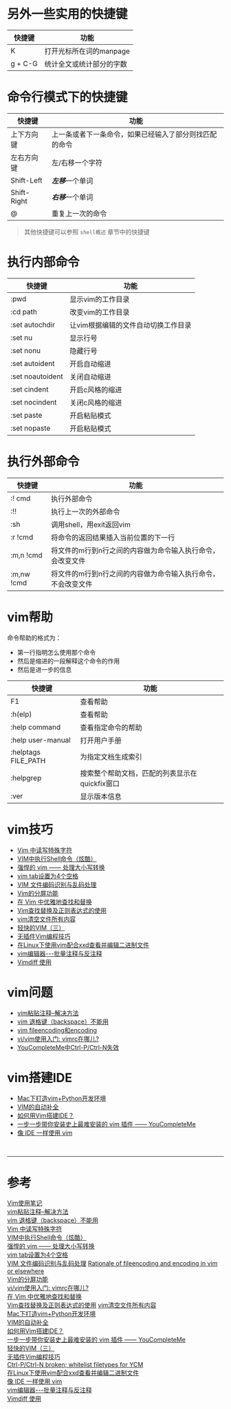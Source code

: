 # 另外一些实用的快捷键
|快捷键 | 功能 |
|--- |--- |
|K | 打开光标所在词的manpage |
|g + C-G | 统计全文或统计部分的字数 |



# 命令行模式下的快捷键
|快捷键 | 功能 |
|--- |--- |
|上下方向键 | 上一条或者下一条命令，如果已经输入了部分则找匹配的命令 |
|左右方向键 | 左/右移一个字符 |
|Shift-Left | ***左移***一个单词 |
|Shift-Right | ***右移***一个单词 |
|@ | 重复上一次的命令|
> 其他快捷键可以参照 `shell概述` 章节中的快捷键



# 执行内部命令
|快捷键 | 功能 |
|--- |--- |
|:pwd | 显示vim的工作目录 |
|:cd path | 改变vim的工作目录 |
|:set autochdir | 让vim根据编辑的文件自动切换工作目录 |
|:set nu | 显示行号 |
|:set nonu | 隐藏行号 |
|:set autoident | 开启自动缩进 |
|:set noautoident | 关闭自动缩进 |
|:set cindent | 开启c风格的缩进 |
|:set nocindent | 关闭c风格的缩进 |
|:set paste | 开启粘贴模式 |
|:set nopaste | 开启粘贴模式 |



# 执行外部命令
|快捷键 | 功能 |
|--- |--- |
|:! cmd | 执行外部命令 |
|:!! | 执行上一次的外部命令 |
|:sh | 调用shell，用exit返回vim |
|:r !cmd | 将命令的返回结果插入当前位置的下一行 |
|:m,n !cmd |将文件的m行到n行之间的内容做为命令输入执行命令，会改变文件 |
|:m,nw !cmd |将文件的m行到n行之间的内容做为命令输入执行命令，不会改变文件 |







# vim帮助
命令帮助的格式为：
- 第一行指明怎么使用那个命令
- 然后是缩进的一段解释这个命令的作用
- 然后是进一步的信息

|快捷键 | 功能 |
|--- |--- |
|F1 | 查看帮助 |
|:h(elp) | 查看帮助 |
|:help command | 查看指定命令的帮助 |
|:help user-manual | 打开用户手册 |
|:helptags FILE_PATH | 为指定文档生成索引 |
|:helpgrep | 搜索整个帮助文档，匹配的列表显示在quickfix窗口 |
|:ver | 显示版本信息 |



# vim技巧
- [Vim 中读写特殊字符][4]
- [VIM中执行Shell命令（炫酷）][5]
- [强悍的 vim —— 处理大小写转换][6]
- [vim tab设置为4个空格][7]
- [VIM 文件编码识别与乱码处理][8]
- [Vim的分屏功能][10]
- [在 Vim 中优雅地查找和替换][12]
- [Vim查找替换及正则表达式的使用][13]
- [vim清空文件所有内容][14]
- [轻快的VIM（三）][19]
- [无插件Vim编程技巧][20]
- [在Linux下使用vim配合xxd查看并编辑二进制文件][22]
- [vim编辑器---批量注释与反注释][24]
- [Vimdiff 使用][25]


# vim问题
- [vim粘贴注释–解决方法][2]
- [vim 退格键（backspace）不能用][3]
- [vim fileencoding和encoding][9]
- [vi/vim使用入门: vimrc在哪儿?][11]
- [YouCompleteMe中Ctrl-P/Ctrl-N失效][21]


# vim搭建IDE
- [Mac下打造vim+Python开发环境][15]  
- [VIM的自动补全][16]  
- [如何用Vim搭建IDE？][17]  
- [一步一步带你安装史上最难安装的 vim 插件 —— YouCompleteMe][18] 
- [像 IDE 一样使用 vim][23]


<br/>

---

# 参考

[Vim使用笔记][1]  
[vim粘贴注释–解决方法][2]  
[vim 退格键（backspace）不能用][3]  
[Vim 中读写特殊字符][4]  
[VIM中执行Shell命令（炫酷）][5]  
[强悍的 vim —— 处理大小写转换][6]  
[vim tab设置为4个空格][7]  
[VIM 文件编码识别与乱码处理][8]
[Rationale of fileencoding and encoding in vim or elsewhere][9]  
[Vim的分屏功能][10]  
[vi/vim使用入门: vimrc在哪儿?][11]  
[在 Vim 中优雅地查找和替换][12]  
[Vim查找替换及正则表达式的使用][13] 
[vim清空文件所有内容][14]  
[Mac下打造vim+Python开发环境][15]    
[VIM的自动补全][16]    
[如何用Vim搭建IDE？][17]   
[一步一步带你安装史上最难安装的 vim 插件 —— YouCompleteMe][18]   
[轻快的VIM（三）][19]  
[无插件Vim编程技巧][20]  
[Ctrl-P/Ctrl-N broken; whitelist filetypes for YCM][21]  
[在Linux下使用vim配合xxd查看并编辑二进制文件][22]  
[像 IDE 一样使用 vim][23]  
[vim编辑器---批量注释与反注释][24]  
[Vimdiff 使用][25]

[1]: http://www.cnblogs.com/jiqingwu/archive/2012/06/14/vim_notes.html
[2]: http://www.chenglin.name/linux/blog-linux/595.html
[3]: https://my.oschina.net/zhangdapeng89/blog/56593
[4]: http://harttle.com/2016/08/22/vim-special-characters.html
[5]: http://blog.csdn.net/bnxf00000/article/details/46618465
[6]: http://blog.csdn.net/lanchunhui/article/details/51542211
[7]: http://blog.csdn.net/jiang1013nan/article/details/6298727
[8]: http://edyfox.codecarver.org/html/vim_fileencodings_detection.html
[9]: https://stackoverflow.com/questions/22044869/rationale-of-fileencoding-and-encoding-in-vim-or-elsewhere
[10]: https://coolshell.cn/articles/1679.html
[11]: http://easwy.com/blog/archives/where-is-vimrc/
[12]: http://harttle.com/2016/08/08/vim-search-in-file.html
[13]: https://tanqisen.github.io/blog/2013/01/13/vim-search-replace-regex/
[14]: http://blog.sina.com.cn/s/blog_9f1118490102vdai.html
[15]: http://zcheng.ren/2016/12/28/VimAndZshInMacTerminal/
[16]: http://www.itye.org/archives/3227
[17]: http://harttle.com/2015/11/04/vim-ide.html
[18]: http://www.jianshu.com/p/d908ce81017a
[19]: http://www.cnblogs.com/nerxious/archive/2012/12/21/2828520.html
[20]: https://coolshell.cn/articles/11312.html
[21]: https://github.com/Valloric/YouCompleteMe/issues/178
[22]: http://www.cnblogs.com/killkill/archive/2010/06/23/1763785.html
[23]: https://github.com/yangyangwithgnu/use_vim_as_ide
[24]: http://blog.csdn.net/xiajun07061225/article/details/8488210
[25]: https://www.ibm.com/developerworks/cn/linux/l-vimdiff/index.html